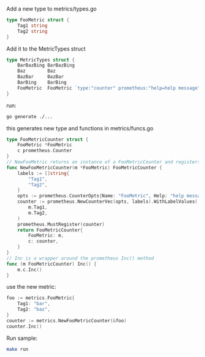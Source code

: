 Add a new type to metrics/types.go
```go
type FooMetric struct {
	Tag1 string
	Tag2 string
}
```

Add it to the MetricTypes struct
```go
type MetricTypes struct {
	BarBazBing BarBazBing
	Baz        Baz
	BazBar     BazBar
	BarBing    BarBing
	FooMetric  FooMetric `type:"counter" prometheus:"help=help message"`
}
```

run:
```bash
go generate ./...
```

this generates new type and functions in metrics/funcs.go
```go
type FooMetricCounter struct {
	FooMetric *FooMetric
	c prometheus.Counter
}
// NewFooMetric returns an instance of a FooMetricCounter and registers the counter with prometheus
func NewFooMetricCounter(m *FooMetric) FooMetricCounter {
	labels := []string{
		"Tag1",
		"Tag2",
	}
	opts := prometheus.CounterOpts{Name: "FooMetric", Help: "help message"}
	counter := prometheus.NewCounterVec(opts, labels).WithLabelValues(
		m.Tag1,
		m.Tag2,
	)
	prometheus.MustRegister(counter)
	return FooMetricCounter{
		FooMetric: m,
		c: counter,
	}
}
// Inc is a wrapper around the prometheus Inc() method
func (m FooMetricCounter) Inc() {
	m.c.Inc()
}
```

use the new metric:
```go
foo := metrics.FooMetric{
	Tag1: "bar",
	Tag2: "baz",
}
counter := metrics.NewFooMetricCounter(&foo)
counter.Inc()
```

Run sample:
```bash
make run
```
